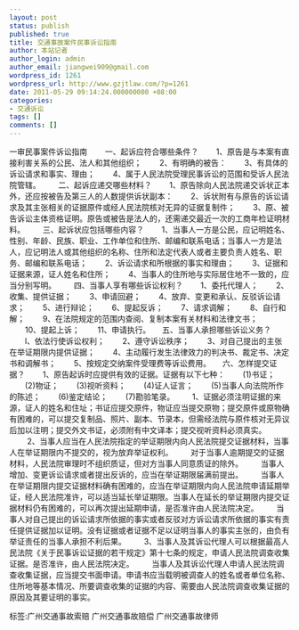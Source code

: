 ```yaml
---
layout: post
status: publish
published: true
title: 交通事故案件民事诉讼指南
author: 本站记者
author_login: admin
author_email: jiangwei909@gmail.com
wordpress_id: 1261
wordpress_url: http://www.gzjtlaw.com/?p=1261
date: 2011-05-29 09:14:24.000000000 +08:00
categories:
- 交通诉讼
tags: []
comments: []
---
```

 一审民事案件诉讼指南 　　一、起诉应符合哪些条件？ 　　1、原告是与本案有直接利害关系的公民、法人和其他组织； 　　2、有明确的被告： 　　3、有具体的诉讼请求和事实、理由； 　　4、属于人民法院受理民事诉讼的范围和受诉人民法院管辖。 　　二、起诉应递交哪些材料？ 　　1、原告除向人民法院递交诉状正本外，还应按被告及第三人的人数提供诉状副本： 　　2、诉状附有与原告的诉讼请求及其主张相关的证据原件或经人民法院核对无异的证据复制件； 　　3、原、被告诉讼主体资格证明。原告或被告是法人的，还需递交最近一次的工商年检证明材料。 　　三、起诉状应包括哪些内容？ 　　1、当事人一方是公民，应记明姓名、性别、年龄、民族、职业、工作单位和住所、邮编和联系电话；当事人一方是法人，应记明法人或其他组织的名称、住所和法定代表人或者主要负责人姓名、职务、邮编和联系电话； 　　2、诉讼请求和所根据的事实和理由； 　　3、证据和证据来源，证人姓名和住所； 　　4、当事人的住所地与实际居住地不一致的，应当分别写明。 　　四、当事人享有哪些诉讼权利？ 　　1、委托代理人； 　　2、收集、提供证据； 　　3、申请回避； 　　4、放弃、变更和承认、反驳诉讼请求； 　　5、进行辩论； 　　6、提起反诉； 　　7、请求调解； 　　8、自行和解； 　　9、在法院规定的范围内查阅、复制本案有关材料和法律文书； 　　10、提起上诉； 　　11、申请执行。　　五、当事人承担哪些诉讼义务？ 　　l、依法行使诉讼权利； 　　2、遵守诉讼秩序； 　　3、对自己提出的主张在举证期限内提供证据； 　　4、主动履行发生法律效力的判决书、裁定书、决定书和调解书； 　　5、按规定交纳案件受理费等诉讼费用。　　六、怎样提交证据？ 　　1、原告起诉时应提供有效的证据。证据有以下七种： 　　(1)书证； 　　(2)物证； 　　(3)视听资料； 　　(4)证人证言； 　　(5)当事人向法院所作的陈述； 　　(6)鉴定结论； 　　(7)勘验笔录。 　　1、证据必须注明证据的来源，证人的姓名和住址；书证应提交原件，物证应当提交原物；提交原件或原物确有困难的，可以提交复制品、照片、副本、节录本，但需经法院与原件核对无异议后加以注明；提交外文书证，必须附有中文译本；提交视听资料必须真实。 　　 2、当事人应当在人民法院指定的举证期限内向人民法院提交证据材料，当事人在举证期限内不提交的，视为放弃举证权利。 　　对于当事人逾期提交的证据材料，人民法院审理时不组织质证，但对方当事人同意质证的除外。 　　当事人增加、变更诉讼请求或者提出反诉的，应当在举证期限届满前提出。 　　当事人在举证期限内提交证据材料确有困难的，应当在举证期限内向人民法院申请延期举证，经人民法院准许，可以适当延长举证期限。当事人在延长的举证期限内提交证据材料仍有困难的，可以再次提出延期申请，是否准许由人民法院决定。 　　当事人对自己提出的诉讼请求所依据的事实或者反驳对方诉讼请求所依据的事实有责任提供证据加以证明。没有证据或者证据不足以证明当事人的事实主张的，由负有举证责任的当事人承担不利后果。 　　3、当事人及其诉讼代理人可以根据最高人民法院《关于民事诉讼证据的若干规定》第十七条的规定，申请人民法院调查收集证据。是否准许，由人民法院决定。 　　当事人及其诉讼代理人申请人民法院调查收集证据，应当提交书面申请。申请书应当载明被调查人的姓名或者单位名称、住所地等基本情况、所要调查收集的证据的内容、需要由人民法院调查收集证据的原因及其要证明的事实。 标签:广州交通事故索赔 广州交通事故赔偿 广州交通事故律师
